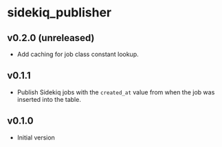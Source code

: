 # sidekiq_publisher

## v0.2.0 (unreleased)
- Add caching for job class constant lookup.

## v0.1.1
- Publish Sidekiq jobs with the `created_at` value from when the job was inserted
  into the table.

## v0.1.0
- Initial version
